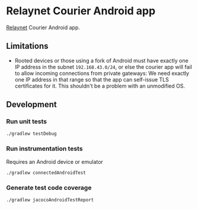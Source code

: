 # Relaynet Courier Android app

[Relaynet](https://relaynet.link) Courier Android app.

## Limitations

- Rooted devices or those using a fork of Android must have exactly one IP address in the subnet `192.168.43.0/24`, or else the courier app will fail to allow incoming connections from private gateways: We need exactly one IP address in that range so that the app can self-issue TLS certificates for it. This shouldn't be a problem with an unmodified OS.

## Development

### Run unit tests

```
./gradlew testDebug 
```

### Run instrumentation tests

Requires an Android device or emulator

```
./gradlew connectedAndroidTest 
```

### Generate test code coverage

```
./gradlew jacocoAndroidTestReport 
```
